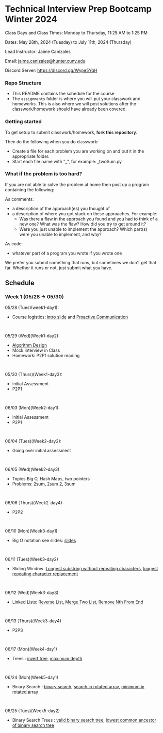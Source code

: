 # Technical Interview Prep Bootcamp Winter 2024

Class Days and Class Times: Monday to Thursday, 11:25 AM to 1:25 PM  

Dates: May 28th, 2024 (Tuesday) to July 11th, 2024 (Thursday)    

Lead Instructor: Jaime Canizales 

Email: jaime.canizales@hunter.cuny.edu 

Discord Server:  https://discord.gg/Wype5YqH


### Repo Structure

- This README contains the schedule for the course 
- The `assignments` folder is where you will put your classwork and homeworks. This is also where we will post solutions after the classwork/homework should have already been covered.

### Getting started 

To get setup to submit classwork/homework, **fork this repository**.

Then do the following when you do classwork:

- Create a file for each problem you are working on and put it in the appropriate folder.
- Start each file name with "_", for example: _twoSum.py

### What if the problem is too hard?

If you are not able to solve the problem at home then post up a
program containing the following:

As comments:

- a description of the approach(es) you thought of
- a description of where you got stuck on these approaches. For
  example:
    - Was there a flaw in the approach you found and you had to think
      of a new one? What was the flaw? How did you try to get around
      it?
    - Were you just unable to implement the approach? Which part(s)
      were you unable to implement, and why?

As code:

- whatever part of a program you wrote if you wrote one

We prefer you submit something that runs, but sometimes we don't get
that far. Whether it runs or not, just submit what you have.

## Schedule

### Week 1 (05/28 -> 05/30)

05/28 (Tues)(week1-day1):
* Course logistics: [intro slide](https://docs.google.com/presentation/d/1HxYDPJ9DJlKNy_gWoWs1IxQDlA36q1EI-9gavfyxdTg/edit#slide=id.p) and [Proactive Communication](https://drive.google.com/open?id=1JnOmY-O1lBDT_lRfCodLAURgY_2tEc9i1cRzqhba_-E)
<br>

05/29 (Wed)(Week1-day2):
* [Algorithm Design](https://drive.google.com/open?id=1tC0INmICkZ68ODaRQL92oFkV04XIp2_1K68Ow7W8Nl4)
* Mock interview in Class
* Homework: P2P1 solution reading
<br>

05/30 (Thurs)(Week1-day3):
* Initial Assessment
* P2P1
<br> 

06/03 (Mon)(Week2-day1):
* Initial Assessment
* P2P1 
<br>

06/04 (Tues)(Week2-day2):
* Going over initial assessment
<br>
  
06/05 (Wed)(Week2-day3)
* Topics Big O, Hash Maps, two pointers
* Problems: [2sum](https://leetcode.com/problems/two-sum/description/), [2sum 2](https://leetcode.com/problems/two-sum-ii-input-array-is-sorted/description/), [3sum](https://leetcode.com/problems/3sum/description/)
<br>

06/06 (Thurs)(Week2-day4)
* P2P2
<br>

06/10 (Mon)(Week3-day1)
* Big O notation see slides: [slides](https://docs.google.com/presentation/d/1IWTae8WKRWPVQwRZd4HFyScnBESiECZAnfh4gb_tzvQ/edit#slide=id.p)
<br>

06/11 (Tues)(Week3-day2)
* Sliding Window: [Longest substring without repeating characters](https://leetcode.com/problems/longest-substring-without-repeating-characters/description/), [longest repeating character replacement](https://leetcode.com/problems/longest-repeating-character-replacement/description/)
<br>


06/12 (Wed)(Week3-day3)
* Linked Lists: [Reverse List](https://leetcode.com/problems/reverse-linked-list/description/), [Merge Two List](https://leetcode.com/problems/merge-two-sorted-lists/description/), [Remove Nth From End](https://leetcode.com/problems/remove-nth-node-from-end-of-list/description/)
<br>

06/13 (Thurs)(Week3-day4)
* P2P3 
<br>

06/17 (Mon)(Week4-day1)
* Trees : [invert tree](https://leetcode.com/problems/invert-binary-tree/description/), [maximum depth](https://leetcode.com/problems/maximum-depth-of-binary-tree/submissions/1119121215/) 
<br>

06/24 (Mon)(Week5-day1)
* Binary Search : [binary search](https://leetcode.com/problems/binary-search/description/), [search in rotated array](https://leetcode.com/problems/search-in-rotated-sorted-array/description/), [minimum in rotated array](https://leetcode.com/problems/find-minimum-in-rotated-sorted-array/description/)
<br>

06/25 (Tues)(Week5-day2)
* Binary Search Trees : [valid binary search tree](https://leetcode.com/problems/validate-binary-search-tree/description/), [lowest common ancestor of binary search tree](https://leetcode.com/problems/lowest-common-ancestor-of-a-binary-search-tree/description/)
<br>
